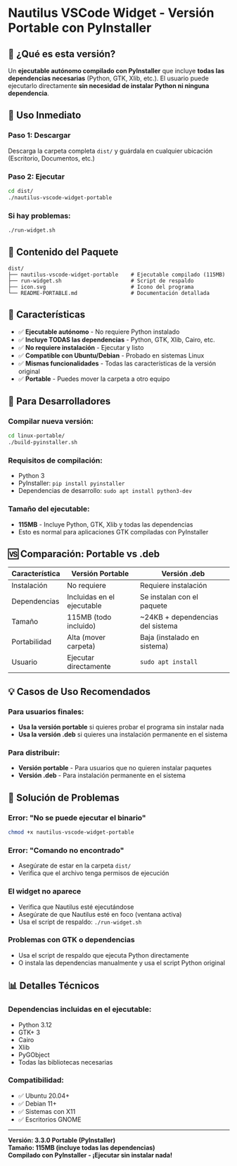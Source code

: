 # Nautilus VSCode Widget - Versión Portable con PyInstaller

## 🎯 ¿Qué es esta versión?

Un **ejecutable autónomo compilado con PyInstaller** que incluye **todas las dependencias necesarias** (Python, GTK, Xlib, etc.). El usuario puede ejecutarlo directamente **sin necesidad de instalar Python ni ninguna dependencia**.

## 🚀 Uso Inmediato

### Paso 1: Descargar
Descarga la carpeta completa `dist/` y guárdala en cualquier ubicación (Escritorio, Documentos, etc.)

### Paso 2: Ejecutar
```bash
cd dist/
./nautilus-vscode-widget-portable
```

### Si hay problemas:
```bash
./run-widget.sh
```

## 📁 Contenido del Paquete

```
dist/
├── nautilus-vscode-widget-portable    # Ejecutable compilado (115MB)
├── run-widget.sh                      # Script de respaldo
├── icon.svg                           # Icono del programa
└── README-PORTABLE.md                 # Documentación detallada
```

## 🎨 Características

- ✅ **Ejecutable autónomo** - No requiere Python instalado
- ✅ **Incluye TODAS las dependencias** - Python, GTK, Xlib, Cairo, etc.
- ✅ **No requiere instalación** - Ejecutar y listo
- ✅ **Compatible con Ubuntu/Debian** - Probado en sistemas Linux
- ✅ **Mismas funcionalidades** - Todas las características de la versión original
- ✅ **Portable** - Puedes mover la carpeta a otro equipo

## 🔧 Para Desarrolladores

### Compilar nueva versión:
```bash
cd linux-portable/
./build-pyinstaller.sh
```

### Requisitos de compilación:
- Python 3
- PyInstaller: `pip install pyinstaller`
- Dependencias de desarrollo: `sudo apt install python3-dev`

### Tamaño del ejecutable:
- **115MB** - Incluye Python, GTK, Xlib y todas las dependencias
- Esto es normal para aplicaciones GTK compiladas con PyInstaller

## 🆚 Comparación: Portable vs .deb

| Característica | Versión Portable | Versión .deb |
|----------------|------------------|--------------|
| Instalación | No requiere | Requiere instalación |
| Dependencias | Incluidas en el ejecutable | Se instalan con el paquete |
| Tamaño | 115MB (todo incluido) | ~24KB + dependencias del sistema |
| Portabilidad | Alta (mover carpeta) | Baja (instalado en sistema) |
| Usuario | Ejecutar directamente | `sudo apt install` |

## 💡 Casos de Uso Recomendados

### Para usuarios finales:
- **Usa la versión portable** si quieres probar el programa sin instalar nada
- **Usa la versión .deb** si quieres una instalación permanente en el sistema

### Para distribuir:
- **Versión portable** - Para usuarios que no quieren instalar paquetes
- **Versión .deb** - Para instalación permanente en el sistema

## 🐛 Solución de Problemas

### Error: "No se puede ejecutar el binario"
```bash
chmod +x nautilus-vscode-widget-portable
```

### Error: "Comando no encontrado"
- Asegúrate de estar en la carpeta `dist/`
- Verifica que el archivo tenga permisos de ejecución

### El widget no aparece
- Verifica que Nautilus esté ejecutándose
- Asegúrate de que Nautilus esté en foco (ventana activa)
- Usa el script de respaldo: `./run-widget.sh`

### Problemas con GTK o dependencias
- Usa el script de respaldo que ejecuta Python directamente
- O instala las dependencias manualmente y usa el script Python original

## 📊 Detalles Técnicos

### Dependencias incluidas en el ejecutable:
- Python 3.12
- GTK+ 3
- Cairo
- Xlib
- PyGObject
- Todas las bibliotecas necesarias

### Compatibilidad:
- ✅ Ubuntu 20.04+
- ✅ Debian 11+
- ✅ Sistemas con X11
- ✅ Escritorios GNOME

---

**Versión: 3.3.0 Portable (PyInstaller)**  
**Tamaño: 115MB (incluye todas las dependencias)**  
**Compilado con PyInstaller - ¡Ejecutar sin instalar nada!**

